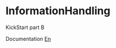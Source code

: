 # InformationHandling

KickStart part B

Documentation [En](https://fyodorovaleksej.github.io/InformationHandling/)
